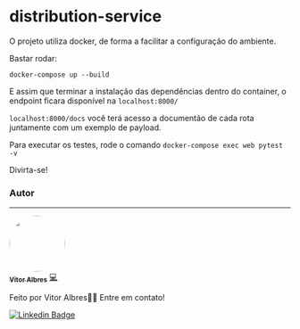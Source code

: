 # distribution-service

O projeto utiliza docker, de forma a facilitar a configuração do ambiente.

Bastar rodar:

`docker-compose up --build`

E assim que terminar a instalação das dependências dentro do container, o endpoint ficara disponível na `localhost:8000/`

`localhost:8000/docs` você terá acesso a documentão de cada rota juntamente com um exemplo de payload.

Para executar os testes, rode o comando `docker-compose exec web pytest -v` 



Divirta-se!


### Autor
---
<a href="https://github.com/thealbres">
 <img style="border-radius: 50%;" src="https://avatars.githubusercontent.com/u/80134809?v=4" width="100px;" alt=""/>
 <br />
 <sub><b>Vitor Albres</b></sub></a> <a href="https://github.com/thealbres" title="GitHub">💻</a>


Feito por Vitor Albres👋🏽 Entre em contato!

[![Linkedin Badge](https://img.shields.io/badge/-Albres-blue?style=flat-square&logo=Linkedin&logoColor=white&link=https://www.linkedin.com/in/vitor-albres/)](https://www.linkedin.com/in/vitor-albres/)
